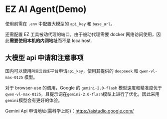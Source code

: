 # EZ AI Agent(Demo)

使用前需在 `.env` 中配置大模型的 `api_key` 和 `base_url`。

还需配置 EZ 工具被动代理的端口，由于被动代理需要 docker 网络访问使用，因此**需要使用本机的内网地址**而不是 localhost.

## 大模型 api 申请和注意事项

国内可以使用`阿里云百炼`平台申请`api_key`，使用其提供的 `deepseek` 和 `qwen-vl-max-0125` 模型。

对于 browser-use 的调用，Google 的 `gemini-2.0-flash` 模型速度和精准度优于`qwen-vl-max-0125`，且提示词在`gemini-2.0-flash`模型上进行了优化，因此采用`gemini`模型会有更好的体验。

Gemini Api 申请地址(需科学上网)：https://aistudio.google.com/

